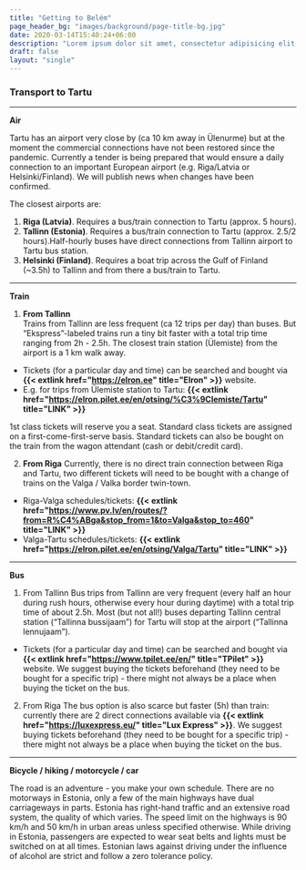 ```yaml
---
title: "Getting to Belém"
page_header_bg: "images/background/page-title-bg.jpg"
date: 2020-03-14T15:40:24+06:00
description: "Lorem ipsum dolor sit amet, consectetur adipisicing elit. Maiores, velit."
draft: false
layout: "single"
---
```


### Transport to Tartu

---

**Air**

Tartu has an airport very close by (ca 10 km away in Ülenurme) but at the moment the commercial connections have not been restored since the pandemic. Currently a tender is being prepared that would ensure a daily connection to an important European airport (e.g. Riga/Latvia or Helsinki/Finland). We will publish news when changes have been confirmed.

The closest airports are:

1. **Riga (Latvia)**. Requires a bus/train connection to Tartu (approx. 5 hours).
2. **Tallinn (Estonia)**. Requires a bus/train connection to Tartu (approx. 2.5/2 hours).Half-hourly buses have direct connections from Tallinn airport to Tartu bus station.
3. **Helsinki (Finland)**. Requires a boat trip across the Gulf of Finland (~3.5h) to Tallinn and from there a bus/train to Tartu.

---

**Train**

1. **From Tallinn**  
   Trains from Tallinn are less frequent (ca 12 trips per day) than buses. But “Ekspress”-labeled trains run a tiny bit faster with a total trip time ranging from 2h - 2.5h. The closest train station (Ülemiste) from the airport is a 1 km walk away.

- Tickets (for a particular day and time) can be searched and bought via **{{< extlink href="https://elron.ee" title="Elron" >}}** website.
- E.g. for trips from Ülemiste station to Tartu: **{{< extlink href="https://elron.pilet.ee/en/otsing/%C3%9Clemiste/Tartu" title="LINK" >}}**

1st class tickets will reserve you a seat. Standard class tickets are assigned on a first-come-first-serve basis. Standard tickets can also be bought on the train from the wagon attendant (cash or debit/credit card).

2. **From Riga**
   Currently, there is no direct train connection between Riga and Tartu, two different tickets will need to be bought with a change of trains on the Valga / Valka border twin-town.

- Riga-Valga schedules/tickets: **{{< extlink href="https://www.pv.lv/en/routes/?from=R%C4%ABga&stop_from=1&to=Valga&stop_to=460" title="LINK" >}}**
- Valga-Tartu schedules/tickets: **{{< extlink href="https://elron.pilet.ee/en/otsing/Valga/Tartu" title="LINK" >}}**

---

**Bus**

1. From Tallinn
   Bus trips from Tallinn are very frequent (every half an hour during rush hours, otherwise every hour during daytime) with a total trip time of about 2.5h. Most (but not all!) buses departing Tallinn central station (“Tallinna bussijaam”) for Tartu will stop at the airport (“Tallinna lennujaam”).

- Tickets (for a particular day and time) can be searched and bought via **{{< extlink href="https://www.tpilet.ee/en/" title="TPilet" >}}** website.
  We suggest buying the tickets beforehand (they need to be bought for a specific trip) - there might not always be a place when buying the ticket on the bus.

2. From Riga
   The bus option is also scarce but faster (5h) than train: currently there are 2 direct connections available via **{{< extlink href="https://luxexpress.eu/" title="Lux Express" >}}**.
   We suggest buying tickets beforehand (they need to be bought for a specific trip) - there might not always be a place when buying the ticket on the bus.

---

**Bicycle / hiking / motorcycle / car**

The road is an adventure - you make your own schedule. There are no motorways in Estonia, only a few of the main highways have dual carriageways in parts. Estonia has right-hand traffic and an extensive road system, the quality of which varies. The speed limit on the highways is 90 km/h and 50 km/h in urban areas unless specified otherwise. While driving in Estonia, passengers are expected to wear seat belts and lights must be switched on at all times. Estonian laws against driving under the influence of alcohol are strict and follow a zero tolerance policy.
